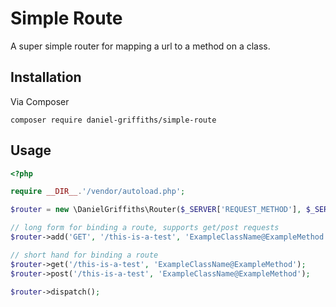 # Simple Route
A super simple router for mapping a url to a method on a class. 

## Installation

Via Composer

```
composer require daniel-griffiths/simple-route
```


## Usage

```PHP
<?php

require __DIR__.'/vendor/autoload.php';

$router = new \DanielGriffiths\Router($_SERVER['REQUEST_METHOD'], $_SERVER['REQUEST_URI']);

// long form for binding a route, supports get/post requests
$router->add('GET', '/this-is-a-test', 'ExampleClassName@ExampleMethod');

// short hand for binding a route 
$router->get('/this-is-a-test', 'ExampleClassName@ExampleMethod');
$router->post('/this-is-a-test', 'ExampleClassName@ExampleMethod');

$router->dispatch();

```

